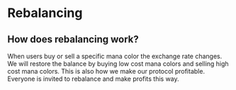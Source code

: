 # Rebalancing

## How does rebalancing work?

When users buy or sell a specific mana color the exchange rate changes. We will restore the balance by buying low cost mana colors and selling high cost mana colors. This is also how we make our protocol profitable. Everyone is invited to rebalance and make profits this way.
